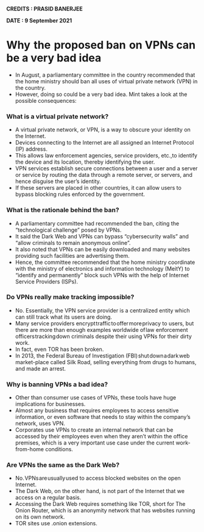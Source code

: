**CREDITS : PRASID BANERJEE**

**DATE : 9 September 2021**

# Why  the  proposed ban  on VPNs can be a very bad idea
- In August, a parliamentary committee in the country recommended that the home ministry should ban all uses of virtual private network (VPN) in the country.
- However, doing so could be a very bad idea. Mint takes a look at the possible consequences:

### What is a virtual private network?
- A virtual private network, or VPN, is a way to obscure your identity on the Internet.
- Devices connecting to the Internet are all assigned an Internet Protocol (IP) address.
- This allows law enforcement agencies, service providers, etc.,to identify the device and its location, thereby identifying the user.
- VPN services establish secure connections between a user and a server or service by routing the data through a remote server, or servers, and hence disguise the user’s identity.
- If these servers are placed in other countries, it can allow users to bypass blocking rules enforced by the government.

### What is the rationale behind the ban?
- A parliamentary committee had recommended the ban, citing the “technological challenge” posed by VPNs.
- It said the Dark Web and VPNs can bypass “cybersecurity walls” and “allow criminals to remain anonymous online”.
- It also noted that VPNs can be easily downloaded and many websites providing such facilities are advertising them.
- Hence, the committee recommended that the home ministry coordinate with the ministry of electronics and information technology (MeitY) to “identify and permanently” block such VPNs with the help of Internet Service Providers (ISPs).

### Do VPNs really make tracking impossible?
- No. Essentially, the VPN service provider is a centralized entity which can still track what its users are doing.
- Many service providers encrypt traffic to offer more privacy to users, but there are more than enough examples worldwide of law enforcement officers tracking down criminals despite their using VPNs for their dirty work.
- In fact, even TOR has been broken.
- In 2013, the Federal Bureau of Investigation (FBI) shut down a dark web market-place called Silk Road, selling everything from drugs to humans, and made an arrest.

### Why is banning VPNs a bad idea?
- Other than consumer use cases of VPNs, these tools have huge implications for businesses.
- Almost any business that requires employees to access sensitive information, or even software that needs to stay within the company’s network, uses VPN.
- Corporates use VPNs to create an internal network that can be accessed by their employees even when they aren’t within the office premises, which is a very important use case under the current work-from-home conditions.

### Are VPNs the same as the Dark Web?
- No. VPNs are usually used to access blocked websites on the open Internet.
- The Dark Web, on the other hand, is not part of the Internet that we access on a regular basis.
- Accessing the Dark Web requires something like TOR, short for The Onion Router, which is an anonymity network that has websites running on its own network.
- TOR sites use .onion extensions.
